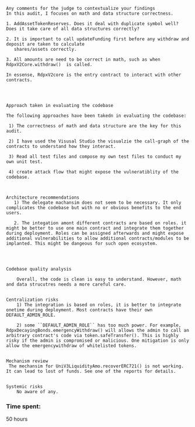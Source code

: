     Any comments for the judge to contextualize your findings
    In this audit, I focuses on math and data structure correctness. 

    1. AddAssetTokenReserves. Does it deal with duplicate symbol well? Does it take care of all data structures correctly?
 
    2. It is important to call updateFunding first before any withdraw and deposit are taken to calculate
       shares/assets correctly.

    3. All amounts are need to be correct in math, such as when RdpxV2Core.withdraw()  is called.

    In essense, RdpxV2core is the entry contract to interact with other contracts. 




    Approach taken in evaluating the codebase

    The following approaches have been takedn in evaluating the codebase: 

     1) The correctness of math and data structure are the key for this audit. 

     2) I have used the Visusal Studio the visualzie the call-graph of the contracts to understand how they interact.

     3) Read all test files and compose my own test files to conduct my own unit test.

     4) create attack flow that might expose the vulneratiblity of the codebase. 



    Architecture recommendations
       1) The delegate machansim does not seem to be necessary. It only complicates the codebase but with no or obvious benefits to the end        users. 

       2. The integation amont different contracts are based on roles. it might be better to use one main contract and integrate them together during deployment. Roles can be assigned afterwards and might expose additional vulnerabilities to allow additional contracts/modules to be implanted. This might be dangeous for such open ecosystem.

       


    Codebase quality analysis

        Overall, the code is clean is easy to understand. However, math and data strucutres needs a more careful care.


    Centralization risks
        1) The integration is based on roles, it is better to integrate onetime during deployment. Most contracts have their own  DEFAULT_ADMIN_ROLE. 

        2) some ``DEFAULT_ADMIN_ROLE`` has too much power. For example, RdpxDecayingBonds.emergencyWithdraw() will allows the admin to call an arbitrary contract's code via token.safeTransfer(). This is highly risky if the admin is compromised or malicious. One mitigation is only allow the emergencywithdraw of whitelisted tokens. 


    Mechanism review
     The mechansim for UniV3LiquidityAmo.recoverERC721() is not working. It can lead to lost of funds. See one of the reports for details.


    Systemic risks
        No aware of any.






### Time spent:
50 hours